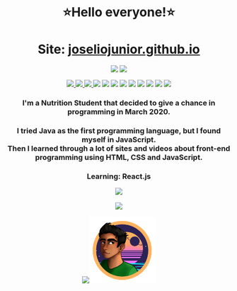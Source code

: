 <h1 align="center">
  ⭐Hello everyone!⭐
</h1>
<h1 align="center">
  Site: <a href="http://joseliojunior.github.io">joseliojunior.github.io</a>
</h1>
<p align="center">
  <img src="https://badges.pufler.dev/visits/joseliojunior/joseliojunior">
  <img src="https://badges.pufler.dev/commits/monthly/joseliojunior">
</p>

<p align="center">
  <a href="https://www.artstation.com/josliojnior">
    <img src="https://img.shields.io/badge/-ArtStation-13aef0?style=for-the-badge&logo=artstation&logoColor=fff">
  </a>
  <a href="https://github.com/joseliojunior">
    <img src="https://img.shields.io/badge/-GitHub-0d1117?style=for-the-badge&logo=Github&logoColor=fff">
  </a>
  <a href="https://www.linkedin.com/in/josélio-de-souza-cavalcante-júnior-ba66791a3">
    <img src="https://img.shields.io/badge/Josélio%20Júnior%20-0275b3?style=for-the-badge&logo=linkedin">
  </a> 
  <img src="https://img.shields.io/badge/HTML-e34c26?style=for-the-badge&logo=html5&logoColor=1c0c08">
  <img src="https://img.shields.io/badge/CSS-563d7c?style=for-the-badge&logo=css3&logoColor=beadd7">
  <img src="https://img.shields.io/badge/JavaScript-f1e05a?style=for-the-badge&logo=javascript&logoColor=544c12">
  <img src="https://img.shields.io/badge/Kotlin-a97bff?style=for-the-badge&logo=kotlin&logoColor=380f85">
  <img src="https://img.shields.io/badge/JSON-dddddd?style=for-the-badge&logo=json&logoColor=333333">
  <img src="https://img.shields.io/badge/React.js-61DAFB?style=for-the-badge&logo=react&logoColor=111">
  <img src="https://img.shields.io/badge/Visual_Studio_Code-007acc?style=for-the-badge&logo=visual-studio-code&logoColor=fff">
  <img src="https://img.shields.io/badge/Intellij_IDEA-000000?style=for-the-badge&logo=intellij-idea&logoColor=fff">
  <img src="https://img.shields.io/badge/Android_Studio-3ddc84?style=for-the-badge&logo=android-studio&logoColor=fff">
</p>

<h3 align="center">
  <b>I'm a Nutrition Student that decided to give a chance in programming in March 2020.</b>
</h3>
<h3 align="center">
I tried Java as the first programming language, but I found myself in JavaScript.<br>
Then I learned through a lot of sites and videos about front-end programming using HTML, CSS and JavaScript.
</h3>
<h3 align="center">
 Learning: React.js
</h3>
<p align="center">
  <img src="https://github-readme-stats.vercel.app/api?username=joseliojunior&show_icons=true&bg_color=0d1117&title_color=66ffcc&icon_color=88ff00&text_color=af4dff&locale=pt-br&hide_border=true&border_radius=10">
</p>
<p align="center">
  <img src="https://github-readme-stats.vercel.app/api/top-langs/?username=joseliojunior&layout=compact&bg_color=0d1117&title_color=66ffcc&text_color=88ff00&locale=pt-br&hide_border=true&border_radius=10&card_width=450">
</p>
<p align="center">
  <img src="charm.png"><img width="150px" src="me.png">
</p>
